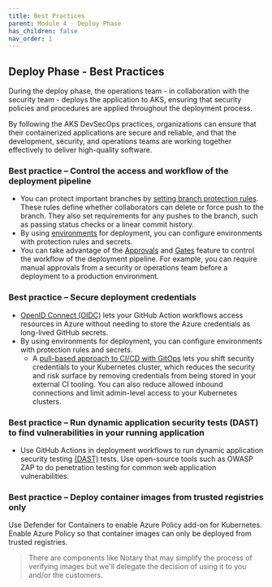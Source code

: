 ```yaml
---
title: Best Practices
parent: Module 4 - Deploy Phase
has_children: false
nav_order: 1
---
```


## Deploy Phase - Best Practices

During the deploy phase, the operations team - in collaboration with the security team - deploys the application to AKS, ensuring that security policies and procedures are applied throughout the deployment process.

By following the AKS DevSecOps practices, organizations can ensure that their containerized applications are secure and reliable, and that the development, security, and operations teams are working together effectively to deliver high-quality software.


### **Best practice – Control the access and workflow of the deployment pipeline**
- You can protect important branches by [setting branch protection rules](https://docs.github.com/repositories/configuring-branches-and-merges-in-your-repository/defining-the-mergeability-of-pull-requests/about-protected-branches). These rules define whether collaborators can delete or force push to the branch. They also set requirements for any pushes to the branch, such as passing status checks or a linear commit history.
- By using [environments](https://docs.github.com/actions/deployment/targeting-different-environments/using-environments-for-deployment) for deployment, you can configure environments with protection rules and secrets.
- You can take advantage of the [Approvals](https://docs.github.com/actions/managing-workflow-runs/reviewing-deployments) and [Gates](https://learn.microsoft.com/en-us/azure/devops/pipelines/release/deploy-using-approvals?view=azure-devops) feature to control the workflow of the deployment pipeline. For example, you can require manual approvals from a security or operations team before a deployment to a production environment.

###  **Best practice – Secure deployment credentials**
- [OpenID Connect (OIDC)](https://docs.github.com/actions/deployment/security-hardening-your-deployments/configuring-openid-connect-in-azure) lets your GitHub Action workflows access resources in Azure without needing to store the Azure credentials as long-lived GitHub secrets.
- By using environments for deployment, you can configure environments with protection rules and secrets.
    - A [pull-based approach to CI/CD with GitOps](https://learn.microsoft.com/en-us/azure/architecture/example-scenario/apps/devops-with-aks) lets you shift security credentials to your Kubernetes cluster, which reduces the security and risk surface by removing credentials from being stored in your external CI tooling. You can also reduce allowed inbound connections and limit admin-level access to your Kubernetes clusters.

### **Best practice – Run dynamic application security tests (DAST) to find vulnerabilities in your running application**
- Use GitHub Actions in deployment workflows to run dynamic application security testing [(DAST)](https://github.com/marketplace?category=testing&type=actions&query=) tests.
Use open-source tools such as OWASP ZAP to do penetration testing for common web application vulnerabilities.

### **Best practice – Deploy container images from trusted registries only**
Use Defender for Containers to enable Azure Policy add-on for Kubernetes.
Enable Azure Policy so that container images can only be deployed from trusted registries.

> There are components like Notary that may simplify the process of verifying images but we'll delegate the decision of using it to you and/or the customers.  




